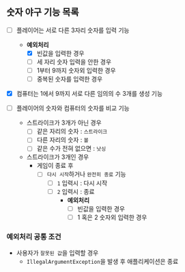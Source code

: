 ## 숫자 야구 기능 목록

- [ ] 플레이어는 서로 다른 3자리 숫자를 입력 기능
    - **예외처리**
        - [x] 빈값을 입력한 경우
        - [ ] 세 자리 숫자 입력을 안한 경우
        - [ ] 1부터 9까지 숫자외 입력한 경우
        - [ ] 중복된 숫자를 입력한 경우

- [x] 컴퓨터는 1에서 9까지 서로 다른 임의의 수 3개를 생성 기능

- [ ] 플레이어의 숫자와 컴퓨터의 숫자를 비교 기능
    - 스트라이크가 3개가 아닌 경우
        - [ ] 같은 자리의 숫자 : `스트라이크`
        - [ ] 다른 자리의 숫자 : `볼`
        - [ ] 같은 수가 전혀 없으면 : `낫싱`
    - 스트라이크가 3개인 경우
        - 게임이 종료 후
            - [ ] `다시 시작`하거나 `완전히 종료` 기능
                - [ ] `1` 입력시 : 다시 시작
                - [ ] `2` 입력시 : 종료
                    - **예외처리**
                        - [ ] 빈값을 입력한 경우
                        - [ ] 1 혹은 2 숫자외 입력한 경우

### 예외처리 공통 조건

- 사용자가 `잘못된 값`을 입력할 경우
    - `IllegalArgumentException`을 발생 후 애플리케이션은 종료